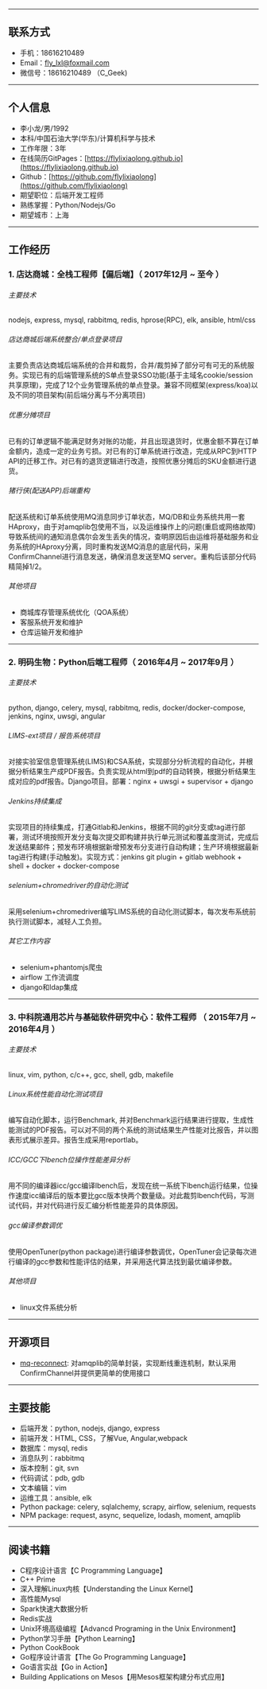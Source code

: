 ***
## 联系方式

- 手机：18616210489
- Email：fly_lxl@foxmail.com
- 微信号：18616210489 （C_Geek)

***
## 个人信息

 - 李小龙/男/1992 
 - 本科/中国石油大学(华东)/计算机科学与技术 
 - 工作年限：3年
 - 在线简历GitPages：[https://flylixiaolong.github.io](https://flylixiaolong.github.io)
 - Github：[https://github.com/flylixiaolong](https://github.com/flylixiaolong)
 - 期望职位：后端开发工程师
 - 熟练掌握：Python/Nodejs/Go
 - 期望城市：上海

---
## 工作经历

###  1. 店达商城：全栈工程师【偏后端】（ 2017年12月 ~ 至今 ）


###### 主要技术

nodejs, express, mysql, rabbitmq, redis, hprose(RPC), elk, ansible, html/css

###### 店达商城后端系统整合/单点登录项目
主要负责店达商城后端系统的合并和裁剪，合并/裁剪掉了部分可有可无的系统服务。实现已有的后端管理系统的S单点登录SSO功能(基于主域名cookie/session共享原理)，完成了12个业务管理系统的单点登录。兼容不同框架(express/koa)以及不同的项目架构(前后端分离与不分离项目)


###### 优惠分摊项目 
已有的订单逻辑不能满足财务对账的功能，并且出现退货时，优惠金额不算在订单金额内，造成一定的业务亏损。对已有的订单系统进行改造，完成从RPC到HTTP API的迁移工作。对已有的退货逻辑进行改造，按照优惠分摊后的SKU金额进行退货。

###### 猪行侠(配送APP)后端重构

配送系统和订单系统使用MQ消息同步订单状态，MQ/DB和业务系统共用一套HAproxy，由于对amqplib包使用不当，以及运维操作上的问题(重启或网络故障)导致系统间的通知消息偶尔会发生丢失的情况，查明原因后由运维将基础服务和业务系统的HAproxy分离，同时重构发送MQ消息的底层代码，采用ConfirmChannel进行消息发送，确保消息发送至MQ server。重构后该部分代码精简掉1/2。


###### 其他项目
- 商城库存管理系统优化（QOA系统）
- 客服系统开发和维护
- 仓库运输开发和维护

---
### 2. 明码生物：Python后端工程师（ 2016年4月 ~ 2017年9月 ）

###### 主要技术

python, django, celery, mysql, rabbitmq, redis, docker/docker-compose, jenkins, nginx, uwsgi, angular

###### LIMS-ext项目 / 报告系统项目
对接实验室信息管理系统(LIMS)和CSA系统，实现部分分析流程的自动化，并根据分析结果生产成PDF报告。负责实现从html到pdf的自动转换，根据分析结果生成对应的pdf报告。Django项目。部署：nginx + uwsgi + supervisor + django


###### Jenkins持续集成
实现项目的持续集成，打通Gitlab和Jenkins，根据不同的git分支或tag进行部署，测试环境按照开发分支每次提交即构建并执行单元测试和覆盖度测试，完成后发送结果邮件；预发布环境根据新增预发布分支进行自动构建；生产环境根据最新tag进行构建(手动触发)。实现方式：jenkins git plugin +
gitlab webhook + shell + docker + docker-compose


###### selenium+chromedriver的自动化测试
采用selenium+chromedriver编写LIMS系统的自动化测试脚本，每次发布系统前执行测试脚本，减轻人工负担。

###### 其它工作内容
- selenium+phantomjs爬虫
- airflow 工作流调度
- django和ldap集成

---

### 3. 中科院通用芯片与基础软件研究中心：软件工程师 （ 2015年7月 ~ 2016年4月 ）

###### 主要技术

linux, vim, python, c/c++, gcc, shell, gdb, makefile

###### Linux系统性能自动化测试项目
编写自动化脚本，运行Benchmark,  并对Benchmark运行结果进行提取，生成性能测试的PDF报告。可以对不同的两个系统的测试结果生产性能对比报告，并以图表形式展示差异。报告生成采用reportlab。


###### ICC/GCC下lbench位操作性能差异分析
用不同的编译器icc/gcc编译lbench后，发现在统一系统下lbench运行结果，位操作速度icc编译后的版本要比gcc版本快两个数量级。对此裁剪lbench代码，写测试代码，并对代码进行反汇编分析性能差异的具体原因。

###### gcc编译参数调优
使用OpenTuner(python package)进行编译参数调优，OpenTuner会记录每次进行编译的gcc参数和性能评估的结果，并采用迭代算法找到最优编译参数。

###### 其他项目
- linux文件系统分析

---
## 开源项目

 - [mq-reconnect](https://github.com/flylixiaolong/MQ-Reconnect#readme): 对amqplib的简单封装，实现断线重连机制，默认采用ConfirmChannel并提供更简单的使用接口

***
## 主要技能

- 后端开发：python, nodejs, django, express
- 前端开发：HTML, CSS，了解Vue, Angular,webpack
- 数据库：mysql, redis
- 消息队列：rabbitmq
- 版本控制：git, svn
- 代码调试：pdb, gdb
- 文本编辑：vim
- 运维工具：ansible, elk
- Python package: celery, sqlalchemy, scrapy, airflow, selenium, requests
- NPM package: request,  async,  sequelize,  lodash,  moment,  amqplib 

***
## 阅读书籍

- C程序设计语言【C Programming Language】
- C++ Prime
- 深入理解Linux内核【Understanding the Linux Kernel】
- 高性能Mysql
- Spark快速大数据分析
- Redis实战
- Unix环境高级编程【Advancd Programing in the Unix Environment】
- Python学习手册【Python Learning】
- Python CookBook
- Go程序设计语言【The Go Programming Language】
- Go语言实战【Go in Action】
- Building Applications on Mesos【用Mesos框架构建分布式应用】
